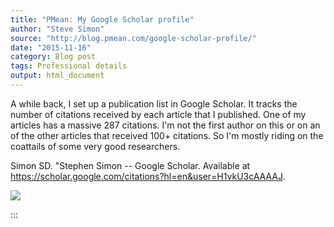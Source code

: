 ```yaml
---
title: "PMean: My Google Scholar profile"
author: "Steve Simon"
source: "http://blog.pmean.com/google-scholar-profile/"
date: "2015-11-16"
category: Blog post
tags: Professional details
output: html_document
---
```


A while back, I set up a publication list in Google Scholar. It tracks
the number of citations received by each article that I published. One
of my articles has a massive 287 citations. I'm not the first author on
this or on an of the other articles that received 100+ citations. So I'm
mostly riding on the coattails of some very good
researchers.

<!---More--->

Simon SD. "Stephen Simon -- Google Scholar. Available at
<https://scholar.google.com/citations?hl=en&user=H1vkU3cAAAAJ>.

![](../../../images/google-scholar-profile01.png)


:::

